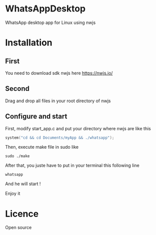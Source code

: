 # WhatsAppDesktop
WhatsApp desktop app for Linux using nwjs

# Installation
## First
You need to download sdk nwjs here https://nwjs.io/

## Second
Drag and drop all files in your root directory of nwjs

## Configure and start 
First, modify start_app.c and put your directory where nwjs are like this 
```c
system("cd && cd Documents/myApp && ./whatsapp");
```
Then, execute make file in sudo like 
```
sudo ./make
```

After that, you juste have to put in your terminal this following line

```
whatsapp
```

And he will start !

Enjoy it

# Licence
Open source

